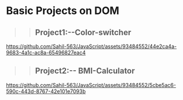 # Basic Projects on DOM
>> ## Project1:--Color-switcher
>> 

https://github.com/Sahil-563/JavaScript/assets/93484552/44e2ca4a-9683-4a1c-ac8a-65496827eac4

>> ## Project2:-- BMI-Calculator
>> 

https://github.com/Sahil-563/JavaScript/assets/93484552/5cbe5ac6-590c-443d-8767-42e101e7093b



